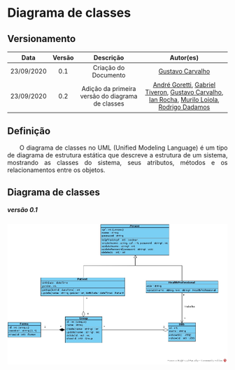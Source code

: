 # Diagrama de classes
## Versionamento
| Data | Versão | Descrição | Autor(es) |
|:----:|:------:|:---------:|:---------:|
| 23/09/2020 | 0.1 | Criação do Documento | [Gustavo Carvalho](https://github.com/gustavocarvalho1002) |
| 23/09/2020 | 0.2 | Adição da primeira versão do diagrama de classes | [André Goretti](https://github.com/AGoretti), [Gabriel Tiveron](https://github.com/GabrielTiveron), [Gustavo Carvalho](https://github.com/gustavocarvalho1002), [Ian Rocha](https://github.com/IanPSRocha), [Murilo Loiola](https://github.com/murilo-dan), [Rodrigo Dadamos](https://github.com/Rdadamos) |

## Definição

<p align="justify">&emsp;&emsp;O diagrama de classes no UML (Unified Modeling Language) é um tipo de diagrama de estrutura estática que descreve a estrutura de um sistema, mostrando as classes do sistema, seus atributos, métodos e os relacionamentos entre os objetos.</p>

## Diagrama de classes
##### *versão 0.1*
[![diagrama_de_classes](./img/diagrama_de_classes.jpg)](./img/diagrama_de_classes.jpg)
